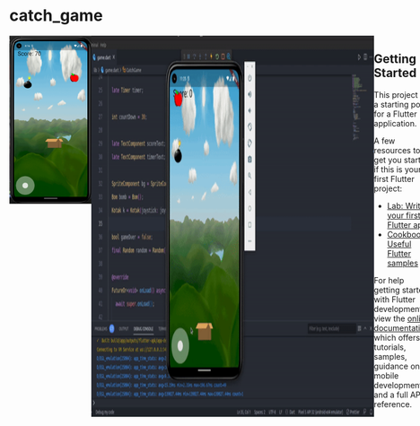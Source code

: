 # catch_game

<div style="display: flex;">
<img src="https://github.com/pepega90/catch_game/blob/main/screenshot/1.png" width="300" height="300"  />
<img src="https://github.com/pepega90/catch_game/blob/main/preview.gif" />
<div/>


## Getting Started

This project is a starting point for a Flutter application.

A few resources to get you started if this is your first Flutter project:

- [Lab: Write your first Flutter app](https://docs.flutter.dev/get-started/codelab)
- [Cookbook: Useful Flutter samples](https://docs.flutter.dev/cookbook)

For help getting started with Flutter development, view the
[online documentation](https://docs.flutter.dev/), which offers tutorials,
samples, guidance on mobile development, and a full API reference.
